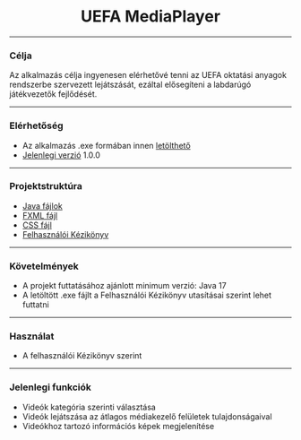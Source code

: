<h1 align="center">UEFA MediaPlayer</h1>

***
### Célja
Az alkalmazás célja ingyenesen elérhetővé tenni az UEFA oktatási anyagok rendszerbe szervezett lejátszását, ezáltal elősegíteni a labdarúgó játékvezetők fejlődését.
***
### Elérhetőség
- Az alkalmazás .exe formában innen [letölthető](https://drive.google.com/drive/folders/1D7tqfXzvJrLM8vRDZBDvScbeVijj1w0I?usp=sharing)
- [Jelenlegi verzió](changelog.md) 1.0.0
***
### Projektstruktúra
- [Java fájlok](src/main/java/com/example/uefamediaplayer)
- [FXML fájl](src/main/resources/com/example/uefamediaplayer)
- [CSS fájl](src/main/resources/styles)
- [Felhasználói Kézikönyv](docs/)
***
### Követelmények
- A projekt futtatásához ajánlott minimum verzió: Java 17
- A letöltött .exe fájlt a Felhasználói Kézikönyv utasításai szerint lehet futtatni
***
### Használat
- A felhasználói Kézikönyv szerint
***
### Jelenlegi funkciók
- Videók kategória szerinti választása
- Videók lejátszása az átlagos médiakezelő felületek tulajdonságaival
- Videókhoz tartozó információs képek megjelenítése
